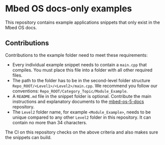 # Mbed OS docs-only examples

This repository contains example applications snippets that only exist in the Mbed OS docs.

## Contributions

Contributions to the example folder need to meet these requirements:

- Every individual example snippet needs to contain a `main.cpp` that compiles. You must place this file into a folder with all other required files.
- The path to the folder has to be in the second-level folder structure `Repo_ROOT/<Level1>/<Level2>/main.cpp`. We recommend you follow our conventions: `Repo_ROOT/Category_Topic/Module_Example`.
- A `README.md` file in the snippet folder is optional. Contribute the main instructions and explanatory documents to the [mbed-os-5-docs](https://github.com/ARMmbed/mbed-os-5-docs) repository. 
- The `Level2` folder name, for example `<Module_Example>`, needs to be unique compared to any other `Level2` folder in this repository. It can contain no more than 34 characters.

The CI on this repository checks on the above criteria and also makes sure the snippets can build.

